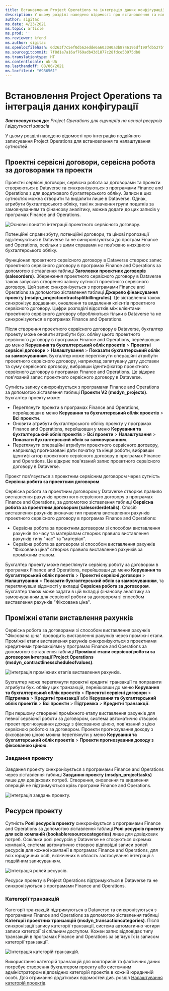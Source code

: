```yaml
---
title: Встановлення Project Operations та інтеграція даних конфігурації
description: У цьому розділі наведено відомості про встановлення та налаштування зіставлень Project Operations з подвійним записуванням.
author: sigitac
ms.date: 4/23/2021
ms.topic: article
ms.prod: ''
ms.reviewer: kfend
ms.author: sigitac
ms.openlocfilehash: 6d263f7c5ef0d562edde6a603340a3b8746195df190fdb527bfa40297f68eed2
ms.sourcegitcommit: 7f8d1e7a16af769adb43d1877c28fdce53975db8
ms.translationtype: HT
ms.contentlocale: uk-UA
ms.lasthandoff: 08/06/2021
ms.locfileid: "6986561"
---
```

# <a name="project-operations-setup-and-configuration-data-integration"></a>Встановлення Project Operations та інтеграція даних конфігурації

_**Застосовується до:** Project Operations для сценаріїв на основі ресурсів і відсутності запасів_

У цьому розділі наведено відомості про інтеграцію подвійного записування Project Operations для встановлення та налаштування сутностей.

## <a name="project-contracts-contract-lines-and-projects"></a>Проектні сервісні договори, сервісна робота за договорами та проекти

Проектні сервісні договори, сервісна робота за договорами та проекти створюються в Dataverse та синхронізуються з програмами Finance and Operations з для додаткового бухгалтерського обліку. Записи в цих сутностях можна створити та видалити лише в Dataverse. Однак, атрибути бухгалтерського обліку, такі як значення групи податків за замовчуванням та фінансову аналітику, можна додати до цих записів у програмах Finance and Operations.

  ![Основні поняття інтеграції проектного сервісного договору.](./media/1ProjectContract.jpg)

Потенційні справи збуту, потенційні договори, та цінові пропозиції відстежуються в Dataverse та не синхронізуються до програм Finance and Operations, оскільки з цими справами не пов'язано низхідного бухгалтерського обліку.

Функціонал проектного сервісного договору в Dataverse створює запис проектного сервісного договору в програмах Finance and Operations за допомогою зіставлення таблиці **Заголовки проектних договорів (salesorders)**. Збереження проектного сервісного договору в Dataverse також запускає створення запису сутності проектного сервісного договору. Цей запис синхронізується з програмами Finance and Operations за допомогою зіставлення таблиці **Джерело фінансування проекту (msdyn\_projectcontractsplitbillingrules)**. Це зіставлення також синхронізує додавання, оновлення та видалення клієнтів проектного сервісного договору. Цифри розподілі відсотків між клієнтами проектного сервісного договору обробляються тільки в Dataverse та не синхронізуються в програмах Finance and Operations.

Після створення проектного сервісного договору в Dataverse, бухгалтер проекту може оновити атрибути бух. обліку цього проектного сервісного договору в програмах Finance and Operations, перейшовши до меню **Керування та бухгалтерський облік проектів** > **Проектні сервісні договори** > **Налаштування** > **Показати бухгалтерський облік за замовчуванням**. Бухгалтер може переглянути операційні атрибути проектного сервісного договору, наприклад запитувану дату доставки та суму сервісного договору, вибравши ідентифікатор проектного сервісного договору в програмах Finance and Operations. Це відкриє пов'язаний запис проектного сервісного договору в Dataverse.

Сутність запису синхронізується з програмами Finance and Operations за допомогою зіставлення таблиці **Проекти V2 (msdyn\_projects)**. Бухгалтер проекту може:

  - Переглянути проекти в програмах Finance and Operations, перейшовши в меню **Керування та бухгалтерський облік проектів** > **Всі проекти**. 
  - Оновити атрибути бухгалтерського обліку проекту у програмах Finance and Operations, перейшовши у меню **Керування та бухгалтерський облік проектів** > **Всі проекти** > **Налаштування** > **Показати бухгалтерський облік за замовчуванням**.  
  - Переглянути операційні атрибути проектного сервісного договору, наприклад прогнозовані дати початку та кінця роботи, вибравши ідентифікатор проектного сервісного договору в програмах Finance and Operations. Це відкриє пов'язаний запис проектного сервісного договору в Dataverse.

Проект пов'язується з проектним сервісним договором через сутність **Сервісна робота за проектним договором**.

Сервісна робота за проектним договором у Dataverse створює правило виставлення рахунків проектного сервісного договору в програмах Finance and Operations, за допомогою зіставлення таблиці **Сервісна робота за проектним договором (salesorderdetails)**. Спосіб виставлення рахунків визначає тип правила виставлення рахунків проектного сервісного договору в програмах Finance and Operations:

  - Сервісна робота за проектним договором зі способом виставлення рахунків по часу та матеріалам створює правило виставлення рахунків типу "час" та "матеріал".
  - Сервісна робота за договором зі способом виставлення рахунків "Фіксована ціна" створює правило виставлення рахунків за проміжним етапом.

Бухгалтер проекту може переглянути сервісну роботу за договором в програмах Finance and Operations, перейшовши до меню **Керування та бухгалтерський облік проектів** > **Проектні сервісні договори** > **Налаштування** > **Показати бухгалтерський облік за замовчуванням**, та переглянувши відомості у вкладці **Сервісна робота за договором**. Бухгалтер також може задати в цій вкладці фінансову аналітику за замовчуванням для сервісної роботи за договором зі способом виставлення рахунків "Фіксована ціна".

## <a name="billing-milestones"></a>Проміжні етапи виставлення рахунків

Сервісна робота за договорами зі способом виставлення рахунків "Фіксована ціна" проводить виставлення рахунків через проміжні етапи. Проміжні етапи виставлення рахунків синхронізуються з проектними кредитними транзакціями у програмах Finance and Operations за допомогою зіставлення таблиці **Проміжні етапи сервісної роботи за договором інтеграції Project Operations (msdyn\_contractlinesscheduleofvalues)**.

  ![Інтеграція проміжних етапів виставлення рахунків.](./media/2Milestones.jpg)

Бухгалтер може переглянути проектні кредитні транзакції та поправити атрибути бух. обліку цих транзакцій, перейшовши до меню **Керування та бухгалтерський облік проектів** > **Проектні сервісні договори** > **Підтримка** > **Кредитні транзакції** або **Керування та бухгалтерський облік проектів** > **Всі проекти** > **Підтримка** > **Кредитні транзакції**.

При першому створенні проміжного етапу виставлення рахунків для певної сервісної роботи за договором, система автоматично створює проект прогнозування доходу з фіксованою ціною, пов'язаний з цією сервісною роботою за договором. Проекти прогнозування доходу з фіксованою ціною можна переглянути у меню **Керування та бухгалтерський облік проектів** > **Проекти прогнозування доходу з фіксованою ціною**.

### <a name="project-tasks"></a>Завдання проекту

Завдання проекту синхронізується з програмами Finance and Operations через зіставлення таблиці **Завдання проекту (msdyn\_projecttasks)** лише для довідкових потреб. Створення, оновлення та видалення операцій не підтримуються крізь програми Finance and Operations.

  ![Інтеграція завдань проекту.](./media/3Tasks.jpg)

## <a name="project-resources"></a>Ресурси проекту

Сутність **Ролі ресурсів проекту** синхронізується з програмами Finance and Operations за допомогою зіставлення таблиці **Ролі ресурсів проекту для всіх компаній (bookableresourcecategories)** лише для довідкових потреб. Оскільки ролі ресурсів у Dataverse не стосуються окремих компаній, система автоматично створює відповідні записи ролей ресурсів для кожної компанії в програмах Finance and Operations, для всіх юридичних осіб, включених в область застосування інтеграції з подвійним записуванням.

![Інтеграція ролей ресурсів.](./media/5Resources.jpg)

Ресурси проекту в Project Operations підтримуються в Dataverse та не синхронізуються з програмами Finance and Operations.

### <a name="transaction-categories"></a>Категорії транзакцій

Категорії транзакцій підтримуються в Dataverse та синхронізуються з програмами Finance and Operations за допомогою зіставлення таблиці **Категорії проектних транзакцій (msdyn\_transactioncategories)**. Після синхронізації запису категорії транзакції, система автоматично чотири записи категорії зі спільним доступом. Кожен запис відповідає типу транзакцій в програмах Finance and Operations за зв'язує їх із записом категорії транзакції.

![Інтеграція категорій транзакцій.](./media/4TransactionCategories.jpg)

Використання категорій транзакцій для кошторисів та фактичних даних потребує створення бухгалтером проекту або системним адміністратором відповідних категорій проектів в кожній юридичній особі. Для отримання додаткових відомостей див. розділ [Налаштування категорій проектів](../project-accounting/configure-project-categories.md).
